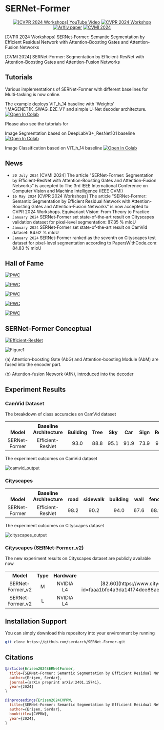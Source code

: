 # SERNet-Former
<div align="center">

[![[CVPR 2024 Workshops] YouTube Video](https://img.shields.io/badge/CVPRW'24-YouTube-blue)](https://youtu.be/XXzMkotcdb4?feature=shared)
[![CVPR 2024 Workshop](https://img.shields.io/badge/CVPR'24-Workshop-yellow)](https://equivision.github.io/index.html#papers)
[![ArXiv paper](https://img.shields.io/badge/SERNetFormer-ArXiv-red)](https://doi.org/10.48550/arXiv.2401.15741)
[![CVMI 2024](https://img.shields.io/badge/CVMI-2024-blue)](https://cvmi2024.iiita.ac.in/AcceptedPapers.php)

</div>

[CVPR 2024 Workshops] SERNet-Former: Semantic Segmentation by Efficient Residual Network with Attention-Boosting Gates and Attention-Fusion Networks


[CVMI 2024] SERNet-Former: Segmentation by Efficient-ResNet with Attention-Boosting Gates and Attention-Fusion Networks

## Tutorials
Various implementations of SERNet-Former with different baselines for Multi-tasking is now online. 

The example deploys ViT_h_14 baseline with 'Weights' 'IMAGENET1K_SWAG_E2E_V1' and simple U-Net decoder architecture.
[![Open In Colab](https://colab.research.google.com/assets/colab-badge.svg)](https://colab.research.google.com/drive/185TZK796f425vsduhpm9NcCrtMS4rIkb#scrollTo=q3e5V2NephbJ&forceEdit=true&sandboxMode=true)


Please also see the tutorials for 

Image Segmentation based on DeepLabV3+_ResNet101 baseline 
[![Open In Colab](https://colab.research.google.com/assets/colab-badge.svg)](https://colab.research.google.com/drive/1sMRRcUsFaUwHSvIch9Koqxb4ogtgfVFs#scrollTo=-Gei9D03SWmM&forceEdit=true&sandboxMode=true)


Image Classification based on ViT_h_14 baseline 
[![Open In Colab](https://colab.research.google.com/assets/colab-badge.svg)](https://colab.research.google.com/drive/1Nj82jyovcQcuZotx-pRSBzd1uEXCbOp4#scrollTo=7kG9ZBiN238)


## News
- `30 July 2024`  [CVMI 2024] The article "SERNet-Former: Segmentation by Efficient-ResNet with Attention-Boosting Gates and Attention-Fusion Networks" is accepted to The 3rd IEEE International Conference on Computer Vision and Machine Intelligence (IEEE CVMI)
- `16 May 2024`   [CVPR 2024 Workshops] The article "SERNet-Former: Semantic Segmentation by Efficient Residual Network with Attention-Boosting Gates and Attention-Fusion Networks" is now accepted to CVPR 2024 Workshops. Equivariant Vision: From Theory to Practice
- `January 2024`   SERNet-Former set state-of-the-art result on Cityscapes validation dataset for pixel-level segmentation: 87.35 % mIoU
- `January 2024`   SERNet-Former set state-of-the-art result on CamVid dataset: 84.62 % mIoU
- `January 2024`   SERNet-Former ranked as the seventh on Cityscapes test dataset for pixel-level segmentation according to PapersWithCode.com: 84.83 % mIoU


## Hall of Fame
[![PWC](https://img.shields.io/endpoint.svg?url=https://paperswithcode.com/badge/sernet-former-semantic-segmentation-by/semantic-segmentation-on-camvid)](https://paperswithcode.com/sota/semantic-segmentation-on-camvid?p=sernet-former-semantic-segmentation-by)

[![PWC](https://img.shields.io/endpoint.svg?url=https://paperswithcode.com/badge/sernet-former-semantic-segmentation-by/2d-semantic-segmentation-on-camvid)](https://paperswithcode.com/sota/2d-semantic-segmentation-on-camvid?p=sernet-former-semantic-segmentation-by)

[![PWC](https://img.shields.io/endpoint.svg?url=https://paperswithcode.com/badge/sernet-former-semantic-segmentation-by/semantic-segmentation-on-cityscapes-val)](https://paperswithcode.com/sota/semantic-segmentation-on-cityscapes-val?p=sernet-former-semantic-segmentation-by)

[![PWC](https://img.shields.io/endpoint.svg?url=https://paperswithcode.com/badge/sernet-former-semantic-segmentation-by/2d-semantic-segmentation-on-cityscapes-val)](https://paperswithcode.com/sota/2d-semantic-segmentation-on-cityscapes-val?p=sernet-former-semantic-segmentation-by)

[![PWC](https://img.shields.io/endpoint.svg?url=https://paperswithcode.com/badge/sernet-former-semantic-segmentation-by/semantic-segmentation-on-cityscapes)](https://paperswithcode.com/sota/semantic-segmentation-on-cityscapes?p=sernet-former-semantic-segmentation-by)

## SERNet-Former Conceptual 

[![Efficient-ResNet](https://img.shields.io/badge/github-EfficientResNet-black)](https://github.com/serdarch/Efficient-ResNet)

![Figure1](https://github.com/serdarch/SERNet-Former/assets/61043858/084416d7-f982-4f46-b1bf-871aed81557b)

(a) Attention-boosting Gate (AbG) and Attention-boosting Module (AbM) are fused into the encoder part. 

(b) Attention-fusion Network (AfN), introduced into the decoder

## Experiment Results

### CamVid Dataset 

The breakdown of class accuracies on CamVid dataset

<table><tbody>
<!-- TABLE HEADER -->
<th valign="bottom">Model</th>
<th valign="bottom">Baseline Architecture</th>  
<th valign="bottom">Building</th>
<th valign="bottom">Tree</th>
<th valign="bottom">Sky</th>
<th valign="bottom">Car</th>
<th valign="bottom">Sign</th>
<th valign="bottom">Road</th>
<th valign="bottom">Pedestrian</th>
<th valign="bottom">Fence</th>
<th valign="bottom">Pole</th>
<th valign="bottom">Sidewalk</th>
<th valign="bottom">Bicycle</th>
<th valign="bottom">mIoU</th>
<!-- TABLE BODY -->
<!-- ROW: 1 -->
<tr>
<td align="center">SERNet-Former</td>
<td align="center">Efficient-ResNet</td>
<td align="center">93.0</td>
<td align="center">88.8</td>
<td align="center">95.1</td>
<td align="center">91.9</td>
<td align="center">73.9</td>
<td align="center">97.7</td>
<td align="center">76.4</td>
<td align="center">83.4</td>
<td align="center">57.3</td>
<td align="center">90.3</td>
<td align="center">83.1</td>
<td align="center">84.62</td>
</tr>
</tbody></table>


The experiment outcomes on CamVid dataset

![camvid_output](https://github.com/serdarch/SERNet-Former/assets/61043858/f11f44a6-b245-43f1-b323-2f107f0b330e)

### Cityscapes

<table><tbody>
<!-- START TABLE -->
<!-- TABLE HEADER -->
<th valign="bottom">Model</th>
<th valign="bottom">Baseline Architecture</th>
<th valign="bottom">road</th>
<th valign="bottom">sidewalk</th>
<th valign="bottom">building</th>
<th valign="bottom">wall</th>
<th valign="bottom">fence</th>
<th valign="bottom">pole</th>
<th valign="bottom">traffic light</th>
<th valign="bottom">traffic sign</th>
<th valign="bottom">vegetation</th>
<th valign="bottom">terrain</th>
<th valign="bottom">sky</th>
<th valign="bottom">person</th>
<th valign="bottom">rider</th>
<th valign="bottom">car</th>
<th valign="bottom">truck</th>
<th valign="bottom">bus</th>
<th valign="bottom">train</th>
<th valign="bottom">motorcycle</th>
<th valign="bottom">bicycle</th>
<th valign="bottom">mIoU</th>
<!-- TABLE BODY -->
<!-- ROW: 1 -->
<tr>
<td align="center">SERNet-Former</td>
<td align="center">Efficient-ResNet</td>
<td align="center">98.2</td>
<td align="center">90.2</td>
<td align="center">94.0</td>
<td align="center">67.6</td>
<td align="center">68.2</td>
<td align="center">73.6</td>
<td align="center">78.2</td>
<td align="center">82.1</td>
<td align="center">94.6</td>
<td align="center">75.9</td>
<td align="center">96.9</td>
<td align="center">90.0</td>
<td align="center">77.7</td>
<td align="center">96.9</td>
<td align="center">86.1</td>
<td align="center">93.9</td>
<td align="center">91.7</td>
<td align="center">70.0</td>
<td align="center">82.9</td>
<td align="center">84.83</td>
</tr>
</tbody></table>

The experiment outcomes on Cityscapes dataset

![cityscapes_output](https://github.com/serdarch/SERNet-Former/assets/61043858/9a613193-6761-422c-bb7c-d2a3499548c5)

### Cityscapes (SERNet-Former_v2)

The new experiment results on Cityscapes dataset are publicly available now.

<table><tbody>
<!-- START TABLE -->
<!-- TABLE HEADER -->
<th valign="bottom">Model</th>
<th valign="bottom">Type</th>
<th valign="bottom">Hardware</th>
<th valign="bottom">Result (mIoU)</th>

<!-- TABLE BODY -->
<!-- ROW: 1 -->
<tr>
<td align="center">SERNet-Former_v2</td>
<td align="center">M</td>
<td align="center">NVIDIA L4</td>
<td align="center">[82.60](https://www.cityscapes-dataset.com/anonymous-results/?id=faaa1bfe4a3da14f74dee88ae93e50db49f312160ba78d5ff0bc054576f036be)</td>
</tr>

<!-- TABLE BODY -->
<!-- ROW: 2 -->
<tr>
<td align="center">SERNet-Former_v2</td>
<td align="center">L</td>
<td align="center">NVIDIA L4</td>
<td align="center">84.43</td>
</tr>
</tbody></table>

## Installation Support

You can simply download this repository into your environment by running
```bash
git clone https://github.com/serdarch/SERNet-Former.git
```

## Citations

```bibtex
@article{Erisen2024SERNetFormer,
  title={SERNet-Former: Semantic Segmentation by Efficient Residual Network with Attention-Boosting Gates and Attention-Fusion Networks},
  author={Erişen, Serdar},
  journal={arXiv preprint arXiv:2401.15741},
  year={2024}
}

@inproceedings{Erisen2024CVPRW,
  title={SERNet-Former: Semantic Segmentation by Efficient Residual Network with Attention-Boosting Gates and Attention-Fusion Networks},
  author={Erişen, Serdar},
  booktitle={CVPRW},
  year={2024},
}
```
